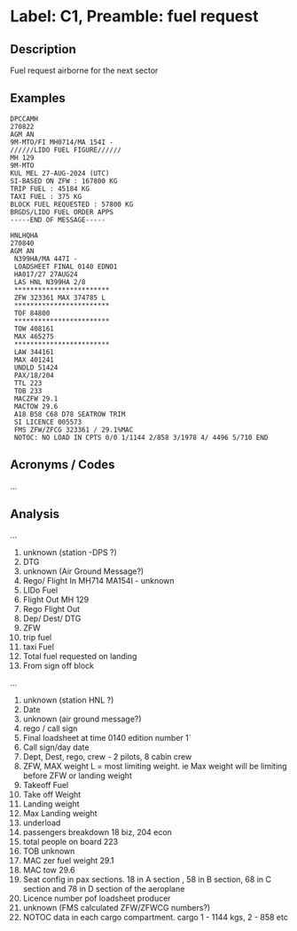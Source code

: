 # Label: C1, Preamble: fuel request

## Description

Fuel request airborne for the next sector

## Examples

```
DPCCAMH 
270822 
AGM AN 
9M-MTO/FI MH0714/MA 154I - 
//////LIDO FUEL FIGURE////// 
MH 129 
9M-MTO 
KUL MEL 27-AUG-2024 (UTC)
SI-BASED ON ZFW : 167800 KG
TRIP FUEL : 45184 KG
TAXI FUEL : 375 KG
BLOCK FUEL REQUESTED : 57800 KG
BRGDS/LIDO FUEL ORDER APPS
-----END OF MESSAGE-----

HNLHQHA
270840
AGM AN
 N399HA/MA 447I - 
 LOADSHEET FINAL 0140 EDNO1 
 HA017/27 27AUG24 
 LAS HNL N399HA 2/8 
 ************************ 
 ZFW 323361 MAX 374785 L 
 ************************ 
 TOF 84800 
 ************************ 
 TOW 408161 
 MAX 465275 
 ************************ 
 LAW 344161 
 MAX 401241 
 UNDLD 51424 
 PAX/18/204 
 TTL 223 
 TOB 233 
 MACZFW 29.1 
 MACTOW 29.6 
 A18 B58 C68 D78 SEATROW TRIM 
 SI LICENCE 005573 
 FMS ZFW/ZFCG 323361 / 29.1%MAC 
 NOTOC: NO LOAD IN CPTS 0/0 1/1144 2/858 3/1978 4/ 4496 5/710 END
```

## Acronyms / Codes

...

## Analysis


...
1. unknown (station  -DPS ?)
2. DTG
3. unknown (Air Ground Message?)
4. Rego/ Flight In MH714 MA154I - unknown
5. LIDo Fuel
6. Flight Out MH 129
7. Rego Flight Out
8. Dep/ Dest/ DTG
9. ZFW
10. trip fuel
11. taxi Fuel
12. Total fuel requested on landing
11. From sign off block

...
1. unknown (station HNL ?)
2. Date
3. unknown (air ground message?)
4. rego / call sign
5. Final loadsheet at time 0140 edition number 1`
6. Call sign/day date
7. Dept, Dest, rego, crew - 2 pilots, 8 cabin crew
8. ZFW, MAX weight L = most limiting weight. ie Max weight will be limiting before ZFW or landing weight
9. Takeoff Fuel
10. Take off Weight
11. Landing weight
12. Max Landing weight
13. underload
14. passengers breakdown 18 biz, 204 econ
15. total people on board 223
16. TOB unknown
17. MAC zer fuel weight 29.1
18. MAC tow 29.6
19. Seat config in pax sections. 18 in A section , 58 in B section, 68 in C section and 78 in D section of the aeroplane
20. Licence number pof loadsheet producer
21. unknown (FMS calculated ZFW/ZFWCG numbers?)
22. NOTOC data in each cargo compartment. cargo 1 - 1144 kgs, 2 - 858 etc
